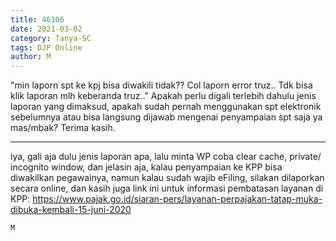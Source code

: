 ```yaml
---
title: 46106
date: 2021-03-02
category: Tanya-SC
tags: DJP Online
author: M
---
```


"min laporn spt ke kpj bisa diwakili tidak?? Col laporn error truz.. Tdk bisa klik laporan mlh keberanda truz.." Apakah perlu digali terlebih dahulu jenis laporan yang dimaksud, apakah sudah pernah menggunakan spt elektronik sebelumnya atau bisa langsung dijawab mengenai penyampaian spt saja ya mas/mbak? Terima kasih.

---

iya, gali aja dulu jenis laporan apa, lalu minta WP coba clear cache, private/ incognito window, dan jelasin aja, kalau penyampaian ke KPP bisa diwakilkan pegawainya, namun kalau sudah wajib eFiling, silakan dilaporkan secara online, dan kasih juga link ini untuk informasi pembatasan layanan di KPP: https://www.pajak.go.id/siaran-pers/layanan-perpajakan-tatap-muka-dibuka-kembali-15-juni-2020

`M`
